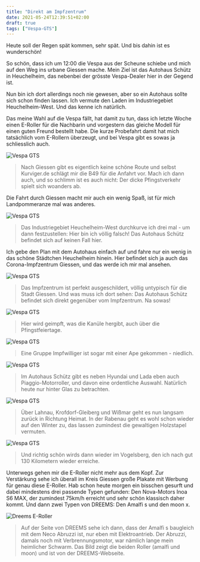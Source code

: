 ```yaml
---
title: "Direkt am Impfzentrum"
date: 2021-05-24T12:39:51+02:00
draft: true
tags: ["Vespa-GTS"]
---
```

Heute soll der Regen spät kommen, sehr spät. Und bis dahin ist es wunderschön!

So schön, dass ich um 12:00 die Vespa aus der Scheune schiebe und mich auf den Weg ins urbane Giessen mache. Mein Ziel ist das Autohaus Schütz in Heuchelheim, das nebenbei der grösste Vespa-Dealer hier in der Gegend ist.

Nun bin ich dort allerdings noch nie gewesen, aber so ein Autohaus sollte sich schon finden lassen. Ich vermute den Laden im Industriegebiet Heuchelheim-West. Und das kenne ich natürlich.

Das meine Wahl auf die Vespa fällt, hat damit zu tun, dass ich letzte Woche einen E-Roller für die Nachbarin und vorgestern das gleiche Modell für einen guten Freund bestellt habe. Die kurze Probefahrt damit hat mich tatsächlich vom E-Rollern überzeugt, und bei Vespa gibt es sowas ja schliesslich auch.

![Vespa GTS](../05-24-p01.jpg)
> Nach Giessen gibt es eigentlich keine schöne Route und selbst Kurviger.de schlägt mir die B49 für die Anfahrt vor. Mach ich dann auch, und so schlimm ist es auch nicht: Der dicke Pfingstverkehr spielt sich woanders ab.

Die Fahrt durch Giessen macht mir auch ein wenig Spaß, ist für mich Landpommeranze mal was anderes.

![Vespa GTS](../05-24-p02.jpg)
> Das Industriegebiet Heuchelheim-West durchkurve ich drei mal - um dann festzustellen: Hier bin ich völlig falsch! Das Autohaus Schütz befindet sich auf keinen Fall hier.

Ich gebe den Plan mit dem Autohaus einfach auf und fahre nur ein wenig in das schöne Städtchen Heuchelheim hinein. Hier befindet sich ja auch das Corona-Impfzentrum Giessen, und das werde ich mir mal ansehen.

![Vespa GTS](../05-24-p03.jpg)
> Das Impfzentrum ist perfekt ausgeschildert, völlig untypisch für die Stadt Giessen. Und was muss ich dort sehen: Das Autohaus Schütz befindet sich direkt gegenüber vom Impfzentrum. Na sowas!

![Vespa GTS](../05-24-p04.jpg)
> Hier wird geimpft, was die Kanüle hergibt, auch über die Pfingstfeiertage.

![Vespa GTS](../05-24-p05.jpg)
> Eine Gruppe Impfwilliger ist sogar mit einer Ape gekommen - niedlich.

![Vespa GTS](../05-24-p06.jpg)
> Im Autohaus Schütz gibt es neben Hyundai und Lada eben auch Piaggio-Motorroller, und davon eine ordentliche Auswahl. Natürlich heute nur hinter Glas zu betrachten.

![Vespa GTS](../05-24-p07.jpg)
> Über Lahnau, Krofdorf-Gleiberg und Wißmar geht es nun langsam zurück in Richtung Heimat. In der Rabenau geht es wohl schon wieder auf den Winter zu, das lassen zumindest die gewaltigen Holzstapel vermuten.

![Vespa GTS](../05-24-p08.jpg)
> Und richtig schön wirds dann wieder im Vogelsberg, den ich nach gut 130 Kilometern wieder erreiche.

Unterwegs gehen mir die E-Roller nicht mehr aus dem Kopf. Zur Verstärkung sehe ich überall im Kreis Giessen große Plakate mit Werbung für genau diese E-Roller. Hab schon heute morgen ein bisschen gesurft und dabei mindestens drei passende Typen gefunden: Den Nova-Motors Inoa S6 MAX, der zumindest 75km/h erreicht und sehr schön klassisch daher kommt. Und dann zwei Typen von DREEMS: Den Amalfi s und den moon x.

![Dreems E-Roller](../05-24-p09.jpg)
> Auf der Seite von DREEMS sehe ich dann, dass der Amalfi s baugleich mit dem Neco Abruzzi ist, nur eben mit Elektroantrieb. Der Abruzzi, damals noch mit Verbrennungsmotor, war nämlich lange mein heimlicher Schwarm. Das Bild zeigt die beiden Roller (amalfi und moon) und ist von der DREEMS-Webseite.
